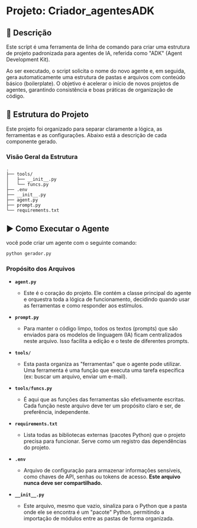 # Projeto: Criador_agentesADK

## 📝 Descrição

Este script é uma ferramenta de linha de comando para criar uma estrutura
de projeto padronizada para agentes de IA, referida como "ADK" (Agent
Development Kit).

Ao ser executado, o script solicita o nome do novo agente e, em seguida,
gera automaticamente uma estrutura de pastas e arquivos com conteúdo
básico (boilerplate). O objetivo é acelerar o início de novos projetos
de agentes, garantindo consistência e boas práticas de organização de código.

## 📂 Estrutura do Projeto

Este projeto foi organizado para separar claramente a lógica, as ferramentas e as configurações. Abaixo está a descrição de cada componente gerado.

### **Visão Geral da Estrutura**

```
.
├── tools/                
│   ├── __init__.py
│   └── funcs.py          
├── .env                  
├── __init__.py           
├── agent.py              
├── prompt.py             
└── requirements.txt               
```
## ▶️ Como Executar o Agente

você pode criar um agente com o seguinte comando:

```bash
python gerador.py
```

### **Propósito dos Arquivos**

* **`agent.py`**
    * Este é o coração do projeto. Ele contém a classe principal do agente e orquestra toda a lógica de funcionamento, decidindo quando usar as ferramentas e como responder aos estímulos.

* **`prompt.py`**
    * Para manter o código limpo, todos os textos (prompts) que são enviados para os modelos de linguagem (IA) ficam centralizados neste arquivo. Isso facilita a edição e o teste de diferentes prompts.

* **`tools/`**
    * Esta pasta organiza as "ferramentas" que o agente pode utilizar. Uma ferramenta é uma função que executa uma tarefa específica (ex: buscar um arquivo, enviar um e-mail).

* **`tools/funcs.py`**
    * É aqui que as funções das ferramentas são efetivamente escritas. Cada função neste arquivo deve ter um propósito claro e ser, de preferência, independente.

* **`requirements.txt`**
    * Lista todas as bibliotecas externas (pacotes Python) que o projeto precisa para funcionar. Serve como um registro das dependências do projeto.

* **`.env`**
    * Arquivo de configuração para armazenar informações sensíveis, como chaves de API, senhas ou tokens de acesso. **Este arquivo nunca deve ser compartilhado.**

* **`__init__.py`**
    * Este arquivo, mesmo que vazio, sinaliza para o Python que a pasta onde ele se encontra é um "pacote" Python, permitindo a importação de módulos entre as pastas de forma organizada.
